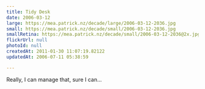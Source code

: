 ```yaml
---
title: Tidy Desk
date: 2006-03-12
large: https://mea.patrick.nz/decade/large/2006-03-12-2036.jpg
small: https://mea.patrick.nz/decade/small/2006-03-12-2036.jpg
smallRetina: https://mea.patrick.nz/decade/small/2006-03-12-2036@2x.jpg
flickrUrl: null
photoId: null
createdAt: 2011-01-30 11:07:19.82122
updatedAt: 2006-07-11 05:38:59

---
```

Really, I can manage that, sure I can...
